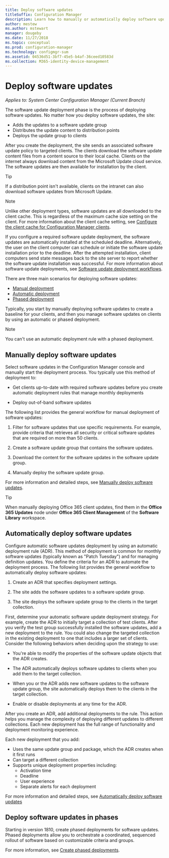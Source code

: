 ```yaml
---
title: Deploy software updates
titleSuffix: Configuration Manager
description: Learn how to manually or automatically deploy software updates in the Configuration Manager console.
author: mestew
ms.author: mstewart
manager: dougeby
ms.date: 11/27/2018
ms.topic: conceptual
ms.prod: configuration-manager
ms.technology: configmgr-sum
ms.assetid: 04536d51-3bf7-45e5-b4af-36ceed10583d
ms.collection: M365-identity-device-management
---
```


# Deploy software updates  

*Applies to: System Center Configuration Manager (Current Branch)*

The software update deployment phase is the process of deploying software updates. No matter how you deploy software updates, the site:
- Adds the updates to a software update group
- Distributes the update content to distribution points
- Deploys the update group to clients  

After you create the deployment, the site sends an associated software update policy to targeted clients. The clients download the software update content files from a content source to their local cache. Clients on the internet always download content from the Microsoft Update cloud service. The software updates are then available for installation by the client.   

> [!Tip]  
>  If a distribution point isn't available, clients on the intranet can also download software updates from Microsoft Update.  

> [!NOTE]  
>  Unlike other deployment types, software updates are all downloaded to the client cache. This is regardless of the maximum cache size setting on the client. For more information about the client cache setting, see [Configure the client cache for Configuration Manager clients](/sccm/core/clients/manage/manage-clients#BKMK_ClientCache).  

If you configure a required software update deployment, the software updates are automatically installed at the scheduled deadline. Alternatively, the user on the client computer can schedule or initiate the software update installation prior to the deadline. After the attempted installation, client computers send state messages back to the site server to report whether the software update installation was successful. For more information about software update deployments, see [Software update deployment workflows](/sccm/sum/understand/software-updates-introduction#BKMK_DeploymentWorkflows).  

There are three main scenarios for deploying software updates: 
- [Manual deployment](#BKMK_ManualDeployment)  
- [Automatic deployment](#bkmk_auto)  
- [Phased deployment](#bkmk_phased)  

Typically, you start by manually deploying software updates to create a baseline for your clients, and then you manage software updates on clients by using an automatic or phased deployment.  

> [!Note]  
> You can't use an automatic deployment rule with a phased deployment.



## <a name="BKMK_ManualDeployment"></a> Manually deploy software updates
Select software updates in the Configuration Manager console and manually start the deployment process. You typically use this method of deployment to:  

- Get clients up-to-date with required software updates before you create automatic deployment rules that manage monthly deployments  

- Deploy out-of-band software updates  


The following list provides the general workflow for manual deployment of software updates:  

1. Filter for software updates that use specific requirements. For example, provide criteria that retrieves all security or critical software updates that are required on more than 50 clients.  

2. Create a software update group that contains the software updates.  

3. Download the content for the software updates in the software update group.  

4. Manually deploy the software update group.  

For more information and detailed steps, see [Manually deploy software updates](manually-deploy-software-updates.md).

> [!Tip]  
> When manually deploying Office 365 client updates, find them in the **Office 365 Updates** node under **Office 365 Client Management** of the **Software Library** workspace.  



## <a name="bkmk_auto"></a> Automatically deploy software updates

Configure automatic software updates deployment by using an automatic deployment rule (ADR). This method of deployment is common for monthly software updates (typically known as "Patch Tuesday") and for managing definition updates. You define the criteria for an ADR to automate the deployment process. The following list provides the general workflow to automatically deploy software updates:  

1.  Create an ADR that specifies deployment settings.  

2.  The site adds the software updates to a software update group.  

3.  The site deploys the software update group to the clients in the target collection.  

First, determine your automatic software update deployment strategy. For example, create the ADR to initially target a collection of test clients. After you verify the test group successfully installed the software updates, add a new deployment to the rule. You could also change the targeted collection in the existing deployment to one that includes a larger set of clients. Consider the following behaviors when deciding upon the strategy to use:  

- You're able to modify the properties of the software update objects that the ADR creates.   

- The ADR automatically deploys software updates to clients when you add them to the target collection.  

- When you or the ADR adds new software updates to the software update group, the site automatically deploys them to the clients in the target collection.  

- Enable or disable deployments at any time for the ADR.  


After you create an ADR, add additional deployments to the rule. This action helps you manage the complexity of deploying different updates to different collections. Each new deployment has the full range of functionality and deployment monitoring experience.  

Each new deployment that you add:  

- Uses the same update group and package, which the ADR creates when it first runs  
- Can target a different collection  
- Supports unique deployment properties including:  
  -   Activation time  
  -   Deadline  
  -   User experience  
  -   Separate alerts for each deployment  


For more information and detailed steps, see [Automatically deploy software updates](automatically-deploy-software-updates.md)



## <a name="bkmk_phased"></a> Deploy software updates in phases

<!--1358146-->
Starting in version 1810, create phased deployments for software updates. Phased deployments allow you to orchestrate a coordinated, sequenced rollout of software based on customizable criteria and groups.

For more information, see [Create phased deployments](/sccm/osd/deploy-use/create-phased-deployments?toc=/sccm/sum/toc.json&bc=/sccm/sum/breadcrumb/toc.json).

